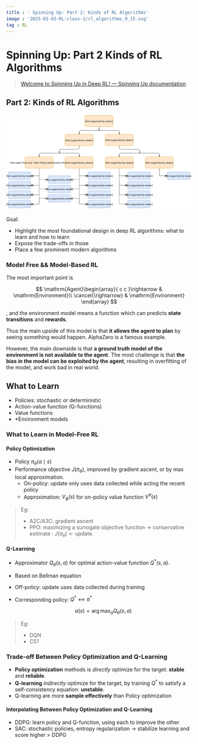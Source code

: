```yaml
---
title : ' Spinning Up: Part 2: Kinds of RL Algorithms'
image : '2025-01-03-RL-class-1/rl_algorithms_9_15.svg'
tag : RL
---
```



<!--more-->

# Spinning Up: Part 2 Kinds of RL Algorithms

> [Welcome to Spinning Up in Deep RL! — Spinning Up documentation](https://spinningup.openai.com/en/latest/)

## Part 2: Kinds of RL Algorithms

![../_images/rl_algorithms_9_15.svg](../images/2025-01-03-RL-class-1/rl_algorithms_9_15.svg)

Goal: 

- Highlight the most foundational design in deep RL algorithms: what to learn and how to learn
- Expose the trade-offs in those
- Place a few prominent modern algorithms

### Model Free && Model-Based RL

The most important point is 

$$
\mathrm{Agent}\begin{array}{ c c }\rightarrow  & \mathrm{Environment}\\
\cancel{\rightarrow} & \mathrm{Environment}
\end{array}
$$

, and the environment model means a function which can predicts **state transitions** and **rewards**.

Thus the main upside of this model is that **it allows the agent to plan** by  seeing something would happen. AlphaZero is a famous example.

However, the main downside is that **a ground truth model of the environment is not available to the agent**. The most challenge is that **the bias in the model can be exploited by the agent**, resulting in overfitting of the model, and work bad in real world.

## What to Learn

- Policies: stochastic or deterministic
- Action-value function (Q-functions)
- Value functions
- \*Environment models



### What to Learn in Model-Free RL

#### Policy Optimization

- Policy $\pi_\theta(a \mid s)$
- Performance objective $J(\pi_\theta)$, improved by gradient ascent, or by max local approximation.
  - On-policy: update only uses data collected while acting the recent  policy
  - Approximation: $V_\phi(s)$ for on-policy value function $V^\pi(s)$

> Eg:
>
> - A2C/A3C:  gradient ascent
> - PPO: maximizing a surrogate objective function -> conservative estimate : $J(\pi_\theta)$ <- update.

#### Q-Learning

- Approximator $Q_\theta(s,a)$ for optimal action-value function $Q^*(s,a)$.

- Based on Bellman equation

- Off-policy: update uses data collected during training

- Corresponding policy: $Q^* \leftrightarrow \pi^*$ 
  
  $$
  a(s) = \arg \max_a Q_\theta(s,a)
  $$

> Eg:
>
> - DQN
> - C51

### Trade-off Between Policy Optimization and Q-Learning

- **Policy optimization** methods is *directly* optimize for the target: **stable** and **reliable**.
- **Q-learning** *indirectly* optimize for the target, by training $Q^*$ to satisfy a self-consistency equation: **unstable**.
- Q-learning are more **sample effectively** than Policy optimization



#### Interpolating Between Policy Optimization and Q-Learning

- DDPG: learn policy and Q-function, using each to improve the other
- SAC: stochastic policies, entropy regularization -> stabilize learning and score higher > DDPG

